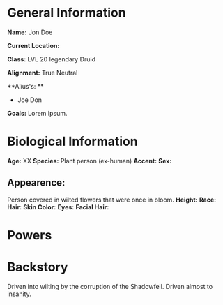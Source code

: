 # General Information
**Name:** Jon Doe

**Current Location:**

**Class:** LVL 20 legendary Druid

**Alignment:** True Neutral

**Alius's: **
- Joe Don

**Goals:** Lorem Ipsum.

# Biological Information
**Age:** XX
**Species:** Plant person (ex-human)
**Accent:**
**Sex:** 

## Appearence:
Person covered in wilted flowers that were once in bloom. 
**Height:**
**Race:** 
**Hair:** 
**Skin Color:** 
**Eyes:**
**Facial Hair:** 

# Powers

# Backstory
Driven into wilting by the corruption of the Shadowfell. Driven almost to insanity.




